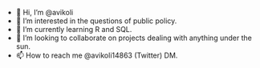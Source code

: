 - 👋 Hi, I’m @avikoli
- 👀 I’m interested in the questions of public policy.
- 🌱 I’m currently learning R and SQL. 
- 💞️ I’m looking to collaborate on projects dealing with anything under the sun.
- 📫 How to reach me @avikoli14863 (Twitter) DM.

<!---
avikoli/avikoli is a ✨ special ✨ repository because its `README.md` (this file) appears on your GitHub profile.
You can click the Preview link to take a look at your changes.
--->

